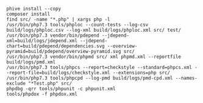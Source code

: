 
    phive install --copy
    composer install
    find src/ -name "*.php" | xargs php -l
    /usr/bin/php7.3 tools/phploc --count-tests --log-csv build/logs/phploc.csv --log-xml build/logs/phploc.xml src/ test/
    /usr/bin/php7.3 vendor/bin/pdepend --jdepend-xml=build/logs/jdepend.xml --jdepend-chart=build/pdepend/dependencies.svg --overview-pyramid=build/pdepend/overview-pyramid.svg src/
    /usr/bin/php7.3 vendor/bin/phpmd src/ xml phpmd.xml --reportfile build/logs/pmd.xml
    /usr/bin/php7.3 tools/phpcs --report=checkstyle --standard=phpcs.xml --report-file=build/logs/checkstyle.xml --extensions=php src/
    /usr/bin/php7.3 tools/phpcpd --log-pmd build/logs/pmd-cpd.xml --names-exclude "*Test.php" src/
    phpdbg -qrr tools/phpunit -c phpunit.xml
    tools/phpdox -f phpdox.xml
